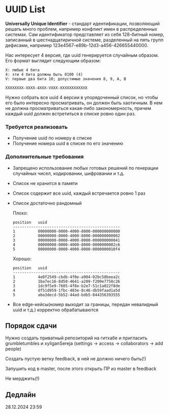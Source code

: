 # UUID List
**Universally Unique Identifier** - стандарт идентификации, позволяющий решать много проблем, например конфликт имен в распределенных системах. Сам идентификатор представляет из себя 128-битный номер, записанный в шестнадцатиричной системе, разделенный на пять групп дефисами, например 123e4567-e89b-12d3-a456-426655440000. 

Нас интересует 4 версия, где uuid генерируется случайным образом. Его формат выглядит следующим образом:
```
X: любые 4 бита
4: эти 4 бита должны быть 0100 (4)
V: первые два бита 10; допустимые значения 8, 9, A, B

XXXXXXXX-XXXX-4XXX-VXXX-XXXXXXXXXXXX
```

Нужно собрать все uuid 4 версии в упорядоченный список, но чтобы его было интересно просматривать, он должен быть хаотичным. В нем не должна просматриваться какая-либо закономерность, причем каждый uuid должен встретиться в списке ровно один раз.

### Требуется реализовать
* Получение uuid по номеру в списке
* Получение номера uuid в списке по его значению

### Дополнительные требования
* Запрещено использование любых готовых решений по генерации случайных чисел, кодировании, шифровании и т.д.
* Список не хранится в памяти
* Список содержит все uuid, каждый встречается ровно 1 раз
* Список достаточно рандомный
  
    Плохо:
    ```
    position   uuid
    -----------------------------------------------
    1          00000000-0000-4000-8000-000000000000
    2          00000000-0000-4000-8000-000000000002
    3          00000000-0000-4000-8000-000000000041
    4          00000000-0000-4000-8000-0000000002c6
    5          00000000-0000-4000-8000-0000000010f4
    ```
    Хорошо:
    ```
    position   uuid
    -----------------------------------------------
    1          4e0f2549-cbdb-4f0e-a904-02bc58beea2c
    2          1ba7ec16-8d50-4641-a209-f209e7758c26
    3          1dc9f5e9-7605-4f8e-b2e7-51c1a022f8de
    4          df51d959-1fbc-483e-8c46-db59faad1a5d
    5          aba3decd-5b52-44ad-bdb5-844356393555
    ```
* Все edge-кейсы(номер выходит за границы, передан невалидный uuid и т.д.) корректно обрабатываются 

## Порядок сдачи
Нужно создать приватный репозиторий на гитхабе и пригласить grumbletumbles и xyliganSereja (settings -> access -> collaborators -> add people)

Создать пустую ветку feedback, в ней не должно ничего быть(!)

Запушить код в master, после этого открыть ПР из master в feedback

Не мерджить(!)

## Дедлайн
28.12.2024 23:59
